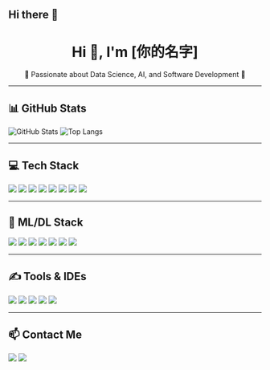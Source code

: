 ## Hi there 👋

<h1 align="center">Hi 👋, I'm [你的名字]</h1>
<p align="center">🌱 Passionate about Data Science, AI, and Software Development 🚀</p>

---

## 📊 GitHub Stats

<p align="left">
  <img src="https://github-readme-stats.vercel.app/api?username=你的GitHub帳號&show_icons=true&theme=radical" alt="GitHub Stats" />
  <img src="https://github-readme-stats.vercel.app/api/top-langs/?username=你的GitHub帳號&layout=compact&theme=radical" alt="Top Langs" />
</p>

---

## 💻 Tech Stack

<p align="left">
  <!-- 基礎技術 -->
  <img src="https://img.shields.io/badge/Python-3776AB?style=for-the-badge&logo=python&logoColor=white"/>
  <img src="https://img.shields.io/badge/JavaScript-F7DF1E?style=for-the-badge&logo=java&logoColor=black"/>
  <img src="https://img.shields.io/badge/MySQL-005C84?style=for-the-badge&logo=mariadb&logoColor=white"/>
  <img src="https://img.shields.io/badge/MongoDB-4EA94B?style=for-the-badge&logo=mongodb&logoColor=white"/>
  <img src="https://img.shields.io/badge/Docker-2496ED?style=for-the-badge&logo=docker&logoColor=white"/>
  <img src="https://img.shields.io/badge/AWS-232F3E?style=for-the-badge&logo=amazon-aws&logoColor=white"/>
  <img src="https://img.shields.io/badge/Firebase-FFCA28?style=for-the-badge&logo=firebase&logoColor=black"/>
  <img src="https://img.shields.io/badge/Neo4j-008CC1?style=for-the-badge&logo=neo4j&logoColor=white"/>
</p>

---

## 🧠 ML/DL Stack

<p align="left">
  <img src="https://img.shields.io/badge/Numpy-013243?style=for-the-badge&logo=numpy&logoColor=white"/>
  <img src="https://img.shields.io/badge/Pandas-150458?style=for-the-badge&logo=pandas&logoColor=white"/>
  <img src="https://img.shields.io/badge/Matplotlib-11557C?style=for-the-badge&logo=matplotlib&logoColor=white"/>
  <img src="https://img.shields.io/badge/Scikit--Learn-F7931E?style=for-the-badge&logo=scikit-learn&logoColor=white"/>
  <img src="https://img.shields.io/badge/TensorFlow-FF6F00?style=for-the-badge&logo=tensorflow&logoColor=white"/>
  <img src="https://img.shields.io/badge/PyTorch-EE4C2C?style=for-the-badge&logo=pytorch&logoColor=white"/>
  <img src="https://img.shields.io/badge/Keras-D00000?style=for-the-badge&logo=keras&logoColor=white"/>
</p>

---

## ✍️ Tools & IDEs

<p align="left">
  <img src="https://img.shields.io/badge/Jupyter-F37626?style=for-the-badge&logo=jupyter&logoColor=white"/>
  <img src="https://img.shields.io/badge/Anaconda-44A833?style=for-the-badge&logo=anaconda&logoColor=white"/>
  <img src="https://img.shields.io/badge/VS Code-007ACC?style=for-the-badge&logo=visual-studio-code&logoColor=white"/>
  <img src="https://img.shields.io/badge/RStudio-75AADB?style=for-the-badge&logo=rstudio&logoColor=white"/>
  <img src="https://img.shields.io/badge/Spyder-FF0000?style=for-the-badge&logo=spyder-ide&logoColor=white"/>
</p>

---

## 📫 Contact Me

<p align="left">
  <a href="mailto:asd640426@gmail.com"><img src="https://img.shields.io/badge/Gmail-D14836?style=for-the-badge&logo=gmail&logoColor=white"/></a>
  <a href="https://www.linkedin.com/in/chung-kang-hsiao-395600268/"><img src="https://img.shields.io/badge/LinkedIn-0077B5?style=for-the-badge&logo=linkedin&logoColor=white"/></a>
</p>
